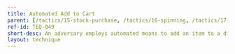 ```yaml
---
title: Automated Add to Cart
parent: [/tactics/15-stock-purchase, /tactics/16-spinning, /tactics/17-sniping]
ref-id: TEQ-049
short-desc: An adversary employs automated means to add an item to a digital cart, generally far faster than any human could do so. This is typically used with scalper bots when targeting a desired product or service.
layout: technique
---
```

